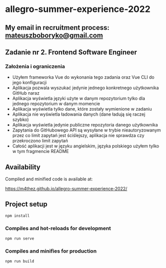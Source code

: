 # allegro-summer-experience-2022

My email in recruitment process: mateuszboboryko@gmail.com
--

## Zadanie nr 2. Frontend Software Engineer

### Założenia i ograniczenia

- Użyłem frameworka Vue do wykonania tego zadania oraz Vue CLI do jego konfiguracji 
- Aplikacja pozwala wyszukać jedynie jednego konkretnego użytkownika GitHub naraz
- Aplikacja wyświetla języki użyte w danym repozytorium tylko dla jednego repozytorium w danym momencie
- Aplikacja wyświetla tylko dane, które zostały wymienione w zadaniu
- Aplikacja nie wyświetla ładowania danych (dane ładują się raczej szybko)
- Aplikacja wyświetla jedynie publiczne repozytoria danego użytkownika
- Zapytania do GitHubowego API są wysyłane w trybie nieautoryzowanym przez co limit zapytań jest ściślejszy, aplikacja nie sprawdza czy przekroczono limit zapytań
- Całość aplikacji jest w języku angielskim, języka polskiego użyłem tylko w tym fragmencie README

## Availability

Compiled and minified code is available at: 

https://m4thez.github.io/allegro-summer-experience-2022/

## Project setup

```
npm install
```

### Compiles and hot-reloads for development

```
npm run serve
```

### Compiles and minifies for production

```
npm run build
```

